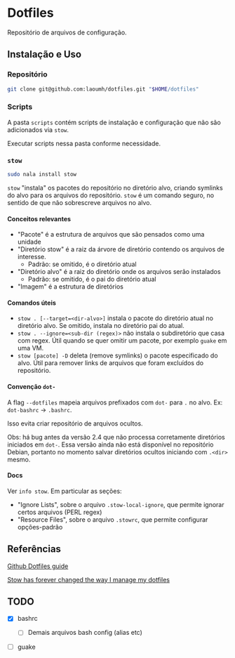 # Dotfiles

Repositório de arquivos de configuração.

## Instalação e Uso

### Repositório

```sh
git clone git@github.com:laoumh/dotfiles.git "$HOME/dotfiles"
```
### Scripts

A pasta `scripts` contém scripts de instalação e configuração que não são adicionados
via `stow`.

Executar scripts nessa pasta conforme necessidade.


### `stow`

```sh
sudo nala install stow
```

`stow` "instala" os pacotes do repositório no diretório alvo,
criando symlinks do alvo para os arquivos do repositório.
`stow` é um comando seguro, no sentido de que não sobrescreve arquivos no alvo.

#### Conceitos relevantes

- "Pacote" é a estrutura de arquivos que são pensados como uma unidade
- "Diretório stow" é a raiz da árvore de diretório contendo os arquivos de interesse.
    - Padrão: se omitido, é o diretório atual
- "Diretório alvo" é a raiz do diretório onde os arquivos serão instalados
    - Padrão: se omitido, é o pai do diretório atual
- "Imagem" é a estrutura de diretórios

#### Comandos úteis

- `stow . [--target=<dir-alvo>]` instala o pacote do diretório atual no diretório alvo.
Se omitido, instala no diretório pai do atual.
- `stow . --ignore=<sub-dir (regex)>` não instala o subdiretório que casa com regex.
Útil quando se quer omitir um pacote, por exemplo `guake` em uma VM.
- `stow [pacote] -D` deleta (remove symlinks) o pacote especificado do alvo.
Útil para remover links de arquivos que foram excluídos do repositório.

#### Convenção `dot-`

A flag `--dotfiles` mapeia arquivos prefixados com `dot-` para `.` no alvo.
Ex: `dot-bashrc` &rarr; `.bashrc`.

Isso evita criar repositório de arquivos ocultos.

Obs: há bug antes da versão 2.4 que não processa corretamente diretórios iniciados
em `dot-`. Essa versão ainda não está disponível no repositório Debian, portanto
no momento salvar diretórios ocultos iniciando com `.<dir>` mesmo.

#### Docs

Ver  `info stow`. Em particular as seções:

- "Ignore Lists", sobre o arquivo `.stow-local-ignore`,
que permite ignorar certos arquivos (PERL regex)
- "Resource Files", sobre o arquivo `.stowrc`, que permite configurar opções-padrão

## Referências

[Github Dotfiles guide](http://dotfiles.github.io/)

[Stow has forever changed the way I manage my dotfiles](https://www.youtube.com/watch?v=y6XCebnB9gs)

## TODO

- [x] bashrc
    - [ ] Demais arquivos bash config (alias etc)
- [ ] guake

